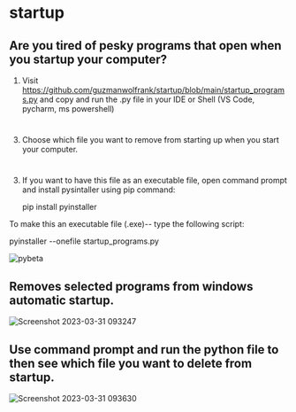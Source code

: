 # startup

## Are you tired of pesky programs that open when you startup your computer? 

1.  Visit https://github.com/guzmanwolfrank/startup/blob/main/startup_programs.py and copy and run the .py file in your IDE or Shell  (VS Code, pycharm, ms powershell)  
# 
3.  Choose which file you want to remove from starting up when you start your computer. 
#
3.  If you want to have this file as an executable file, open command prompt and install pysintaller using pip command:
  
    pip install pyinstaller 
    
    
  To make this an executable file (.exe)-- type the following script:
  
  pyinstaller --onefile startup_programs.py

![pybeta](https://user-images.githubusercontent.com/29739578/229137759-ecb49d6c-c628-469b-b24a-da65083318e7.jpg)


  
## Removes selected programs from windows automatic startup. 

![Screenshot 2023-03-31 093247](https://user-images.githubusercontent.com/29739578/229135201-ec648bbd-947a-45f2-b3bd-f85e5bae4b4d.png)

## Use command prompt and run the python file to then see which file you want to delete from startup. 



![Screenshot 2023-03-31 093630](https://user-images.githubusercontent.com/29739578/229135223-60005d5b-24d4-4bc9-8a81-f3b92353aae9.png)
